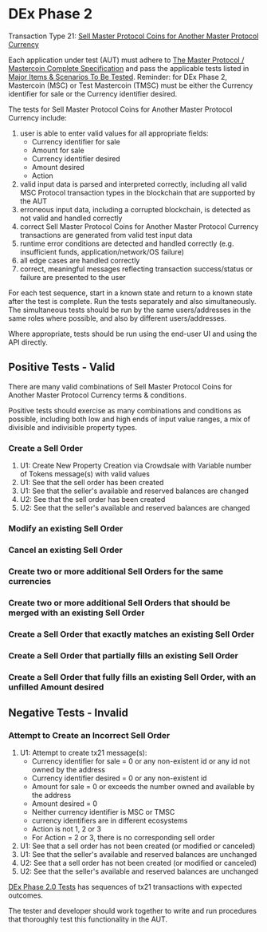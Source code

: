 # DEx Phase 2

Transaction Type 21: [Sell Master Protocol Coins for Another Master Protocol Currency](https://github.com/mastercoin-MSC/spec/blob/master/README.md#sell-master-protocol-coins-for-another-master-protocol-currency)

Each application under test (AUT) must adhere to [The Master Protocol / Mastercoin Complete Specification](https://github.com/mastercoin-MSC/spec/blob/master/README.md) and pass the applicable tests listed in [Major Items & Scenarios To Be Tested](https://github.com/mastercoin-MSC/spec/blob/master/MastercoinDistributedExchangeTestPlan.md#major-items--scenarios-to-be-tested). Reminder: for DEx Phase 2, Mastercoin (MSC) or Test Mastercoin (TMSC) must be either the Currency identifier for sale or the Currency identifier desired.

The tests for Sell Master Protocol Coins for Another Master Protocol Currency include:

1. user is able to enter valid values for all appropriate fields:
    * Currency identifier for sale
    * Amount for sale
    * Currency identifier desired
    * Amount desired
    * Action
1. valid input data is parsed and interpreted correctly, including all valid MSC Protocol transaction types in the blockchain that are supported by the AUT
1. erroneous input data, including a corrupted blockchain, is detected as not valid and handled correctly
1. correct Sell Master Protocol Coins for Another Master Protocol Currency transactions are generated from valid test input data
1. runtime error conditions are detected and handled correctly (e.g. insufficient funds, application/network/OS failure)
1. all edge cases are handled correctly
1. correct, meaningful messages reflecting transaction success/status or failure are presented to the user

For each test sequence, start in a known state and return to a known state after the test is complete. Run the tests separately and also simultaneously. The simultaneous tests should be run by the same users/addresses in the same roles where possible, and also by different users/addresses.

Where appropriate, tests should be run using the end-user UI and using the API directly.

## Positive Tests - Valid
There are many valid combinations of Sell Master Protocol Coins for Another Master Protocol Currency terms & conditions.

Positive tests should exercise as many combinations and conditions as possible, including both low and high ends of input value ranges, a mix of divisible and indivisible property types.

### Create a Sell Order 
1. U1: Create New Property Creation via Crowdsale with Variable number of Tokens message(s) with valid values 
1. U1: See that the sell order has been created 
1. U1: See that the seller's available and reserved balances are changed
1. U2: See that the sell order has been created 
1. U2: See that the seller's available and reserved balances are changed

### Modify an existing Sell Order

### Cancel an existing Sell Order

### Create two or more additional Sell Orders for the same currencies

### Create two or more additional Sell Orders that should be merged with an existing Sell Order

### Create a Sell Order that exactly matches an existing Sell Order

### Create a Sell Order that partially fills an existing Sell Order

### Create a Sell Order that fully fills an existing Sell Order, with an unfilled Amount desired

## Negative Tests - Invalid
### Attempt to Create an Incorrect Sell Order
1. U1: Attempt to create tx21 message(s):
    * Currency identifier for sale = 0 or any non-existent id or any id not owned by the address
    * Currency identifier desired = 0 or any non-existent id
    * Amount for sale = 0 or exceeds the number owned and available by the address
    * Amount desired = 0
    * Neither currency identifier is MSC or TMSC
    * currency identifiers are in different ecosystems
    * Action is not 1, 2 or 3
    * For Action = 2 or 3, there is no corresponding sell order
1. U1: See that a sell order has not been created (or modified or canceled)
1. U1: See that the seller's available and reserved balances are unchanged
1. U2: See that a sell order has not been created (or modified or canceled)
1. U2: See that the seller's available and reserved balances are unchanged

[DEx Phase 2.0 Tests](https://docs.google.com/a/engine.co/spreadsheets/d/1oL2jGfG3BwslURyDTYNvM6Z2p79ux46NmwcXDYleEbg/edit#gid=0) has sequences of tx21 transactions with expected outcomes.

The tester and developer should work together to write and run procedures that thoroughly test this functionality in the AUT.
